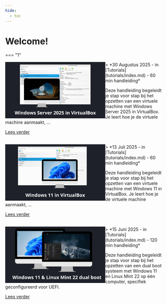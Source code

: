 ```yaml
---
hide:
  - toc
---
```


# Welcome!

<!---
// inline CSS to not display section title
<style>
  .md-typeset h1,
  .md-content__button {
    display: none;
  }
</style>
-->

<!--- BLOG TEMPLATE 
<img src="images/blogs/YYYY/320-180.png" width="320" height="180" align=left />
> *September 26, 2022 - in [Blogs](blogs/index.md) - 5 min read*


Cras elementum metus quis est luctus, vitae tincidunt orci consequat. Maecenas at ipsum ac dui venenatis convallis. Morbi lobortis, purus vitae lobortis vehicula, metus velit cursus nisi, a placerat mi nunc id enim.

[Continue reading](blogs/YYYY/blog.md)
<br>
<br>
--->



<!--- TUTORIAL TEMPLATE
<img src="images/tutorials/tutorial/320-180.png" width="320" height="180" align=left />
> *September 26, 2022 - in [Tutorials](tutorials/index.md) - 20 min lesson*


Cras elementum metus quis est luctus, vitae tincidunt orci consequat. Maecenas at ipsum ac dui venenatis convallis. Morbi lobortis, purus vitae lobortis vehicula, metus velit cursus nisi, a placerat mi nunc id enim.

[Continue reading](tutorials/tutorial/index.md)
<br>
<br>
--->



<!--- HOWTO TEMPLATE
<img src="howtos/howto_template/1280-720.png" width="320" height="180" align=left />
> *September 26, 2022 - in [Howtos](howtos/index.md) - 7 min guide*


Cras elementum metus quis est luctus, vitae tincidunt orci consequat. Maecenas at ipsum ac dui venenatis convallis. Morbi lobortis, purus vitae lobortis vehicula, metus velit cursus nisi, a placerat mi nunc id enim.

[Continue reading](howtos/howto_template/index.md)
<br>
<br>
--->

=== "1"

<img src="tutorials/setup-windows-server2025-vm-virtualbox/home.png" width="320" height="180" align=left />
> *30 Augustus 2025 - in [Tutorials](tutorials/index.md) - 60 min handleiding*


Deze handleiding begeleidt je stap voor stap bij het opzetten van een virtuele machine met Windows Server 2025 in VirtualBox. Je leert hoe je de virtuele machine aanmaakt, ...

[Lees verder](tutorials/setup-windows-server2025-vm-virtualbox/index.md)
<br>
<br>

<!--- ---------------------------------------------------------------------------------------------------------------- --->

<img src="tutorials/setup-windows11-vm-virtualbox/home.png" width="320" height="180" align=left />
> *13 Juli 2025 - in [Tutorials](tutorials/index.md) - 60 min handleiding*


Deze handleiding begeleidt je stap voor stap bij het opzetten van een virtuele machine met Windows 11 in VirtualBox. Je leert hoe je de virtuele machine aanmaakt, ...

[Lees verder](tutorials/setup-windows11-vm-virtualbox/index.md)
<br>
<br>

<!--- ---------------------------------------------------------------------------------------------------------------- --->

<img src="tutorials/setup-windows11-linuxmint22-dual-boot-uefi/home.png" width="320" height="180" align=left />
> *15 Juni 2025 - in [Tutorials](tutorials/index.md) - 120 min handleiding*


Deze handleiding begeleidt je stap voor stap bij het opzetten van een dual boot systeem met Windows 11 en Linux Mint 22 op één computer, specifiek geconfigureerd voor UEFI.

[Lees verder](tutorials/setup-windows11-linuxmint22-dual-boot-uefi/index.md)
<br>
<br>
